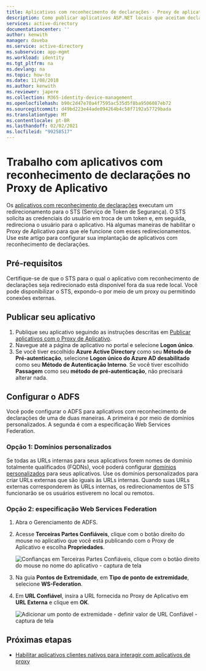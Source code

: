 ```yaml
---
title: Aplicativos com reconhecimento de declarações - Proxy de aplicativo do Azure AD | Microsoft Docs
description: Como publicar aplicativos ASP.NET locais que aceitam declarações do ADFS para acesso remoto seguro por seus usuários.
services: active-directory
documentationcenter: ''
author: kenwith
manager: daveba
ms.service: active-directory
ms.subservice: app-mgmt
ms.workload: identity
ms.tgt_pltfrm: na
ms.devlang: na
ms.topic: how-to
ms.date: 11/08/2018
ms.author: kenwith
ms.reviewer: japere
ms.collection: M365-identity-device-management
ms.openlocfilehash: b90c2d47e70a4f7595ac535d5f8ba9506087eb72
ms.sourcegitcommit: d49bd223e44ade094264b4c58f7192a57729bada
ms.translationtype: MT
ms.contentlocale: pt-BR
ms.lasthandoff: 02/02/2021
ms.locfileid: "99258517"
---
```

# <a name="working-with-claims-aware-apps-in-application-proxy"></a>Trabalho com aplicativos com reconhecimento de declarações no Proxy de Aplicativo
Os [aplicativos com reconhecimento de declarações](/previous-versions/windows/desktop/legacy/bb736227(v=vs.85)) executam um redirecionamento para o STS (Serviço de Token de Segurança). O STS solicita as credenciais do usuário em troca de um token e, em seguida, redireciona o usuário para o aplicativo. Há algumas maneiras de habilitar o Proxy de Aplicativo para que ele funcione com esses redirecionamentos. Use este artigo para configurar sua implantação de aplicativos com reconhecimento de declarações. 

## <a name="prerequisites"></a>Pré-requisitos
Certifique-se de que o STS para o qual o aplicativo com reconhecimento de declarações seja redirecionado está disponível fora da sua rede local. Você pode disponibilizar o STS, expondo-o por meio de um proxy ou permitindo conexões externas. 

## <a name="publish-your-application"></a>Publicar seu aplicativo

1. Publique seu aplicativo seguindo as instruções descritas em [Publicar aplicativos com o Proxy de Aplicativo](application-proxy-add-on-premises-application.md).
2. Navegue até a página de aplicativo no portal e selecione **Logon único**.
3. Se você tiver escolhido **Azure Active Directory** como seu **Método de Pré-autenticação**, selecione **Logon único do Azure AD desabilitado** como seu **Método de Autenticação Interno**. Se você tiver escolhido **Passagem** como seu **método de pré-autenticação**, não precisará alterar nada.

## <a name="configure-adfs"></a>Configurar o ADFS

Você pode configurar o ADFS para aplicativos com reconhecimento de declarações de uma de duas maneiras. A primeira é por meio de domínios personalizados. A segunda é com a especificação Web Services Federation. 

### <a name="option-1-custom-domains"></a>Opção 1: Domínios personalizados

Se todas as URLs internas para seus aplicativos forem nomes de domínio totalmente qualificados (FQDNs), você poderá configurar [domínios personalizados](application-proxy-configure-custom-domain.md) para seus aplicativos. Use os domínios personalizados para criar URLs externas que são iguais às URLs internas. Quando suas URLs externas corresponderem às URLs internas, os redirecionamentos de STS funcionarão se os usuários estiverem no local ou remotos. 

### <a name="option-2-ws-federation"></a>Opção 2: especificação Web Services Federation

1. Abra o Gerenciamento de ADFS.
2. Acesse **Terceiras Partes Confiáveis**, clique com o botão direito do mouse no aplicativo que você está publicando com o Proxy de Aplicativo e escolha **Propriedades**.  

   ![Confianças em Terceiras Partes Confiáveis, clique com o botão direito do mouse no nome do aplicativo - captura de tela](./media/application-proxy-configure-for-claims-aware-applications/appproxyrelyingpartytrust.png)  

3. Na guia **Pontos de Extremidade**, em **Tipo de ponto de extremidade**, selecione **WS-Federation**.
4. Em **URL Confiável**, insira a URL fornecida no Proxy de Aplicativo em **URL Externa** e clique em **OK**.  

   ![Adicionar um ponto de extremidade - definir valor de URL Confiável - captura de tela](./media/application-proxy-configure-for-claims-aware-applications/appproxyendpointtrustedurl.png)  

## <a name="next-steps"></a>Próximas etapas
* [Habilitar aplicativos clientes nativos para interagir com aplicativos de proxy](application-proxy-configure-native-client-application.md)